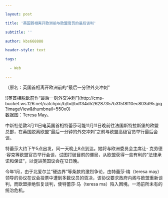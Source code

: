 ---
layout: post
title: '英国首相离开欧洲前与欧盟官员的最后谈判'
subtitle: ''
author: kbs668888
header-style: text
tags:
  - Web
---
（原名：英国首相离开欧洲前的“最后一分钟外交冲刺”

![英首相脱欧前作“最后一刻外交冲刺”](http://cms-
bucket.ws.126.net/catchpic/b/bd/bd134d526287357b315f8f10ec803d95.jpg?imageView&thumbnail=550x0)  
数据图：Teresa May。

中新社伦敦3月11日电英国首相特蕾莎可能11月11日晚前往法国斯特拉斯堡的欧盟总部，在英国脱离欧盟“最后一分钟的外交冲刺”之前与欧盟高级官员举行最后会谈。

特蕾莎大约下午5点出发，同一天晚上8点到达。她将与欧洲委员会主席让-
克劳德·容克等欧盟官员举行会谈，试图打破目前的僵局，从欧盟获得一些有利的“法律承诺和保证”，以促进英国议会在12日晚。

今年1月，由于北爱尔兰“硬边界”等条款的激烈争论，由特蕾莎·梅（teresa
may）领导的协议在议会投票中遭到多数议员的否决，该协议要求政府内阁与欧盟重新谈判，而欧盟拒绝恢复谈判，使特蕾莎·马（teresa
ma）陷入困境。一场前所未有的统治危机。

